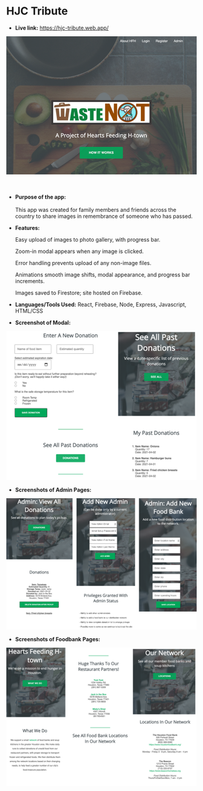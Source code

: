 # HJC Tribute

* **Live link:**
https://hjc-tribute.web.app/

![](https://github.com/nicolealdurien/wasteNOT/blob/master/static/img/frontpage.png?raw=true)
<br /> <br /><br />
* **Purpose of the app:** <br/><br/>
 This app was created for family members and friends across the country to share images in remembrance of someone who has passed.

* **Features:** 

    Easy upload of images to photo gallery, with progress bar.
    
    Zoom-in modal appears when any image is clicked. 
    
    Error handling prevents upload of any non-image files.
    
    Animations smooth image shifts, modal appearance, and progress bar increments.

    Images saved to Firestore; site hosted on Firebase.

* **Languages/Tools Used:**
React, Firebase, Node, Express, Javascript, HTML/CSS



* **Screenshot of Modal:**


![](https://github.com/nicolealdurien/wasteNOT/blob/master/static/img/userpages.png?raw=true)




* **Screenshots of Admin Pages:**


![](https://github.com/nicolealdurien/wasteNOT/blob/master/static/img/adminpages.png?raw=true)




* **Screenshots of Foodbank Pages:**


![](https://github.com/nicolealdurien/wasteNOT/blob/master/static/img/foodbankpages.png?raw=true)
